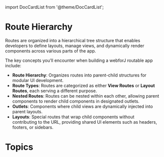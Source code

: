 <!-- vale off -->
import DocCardList from '@theme/DocCardList';

<!-- vale on -->

# Route Hierarchy

Routes are organized into a hierarchical tree structure that enables developers to define layouts, manage views, and dynamically render components across various parts of the app. 

The key concepts you’ll encounter when building a webforJ routable app include:

- **Route Hierarchy**: Organizes routes into parent-child structures for modular UI development.
- **Route Types**: Routes are categorized as either **View Routes** or **Layout Routes**, each serving a different purpose.
- **Nested Routes**: Routes can be nested within each other, allowing parent components to render child components in designated outlets.
- **Outlets**: Components where child views are dynamically injected into parent layouts.
- **Layouts**: Special routes that wrap child components without contributing to the URL, providing shared UI elements such as headers, footers, or sidebars.

# Topics

<DocCardList className="topics-section" />